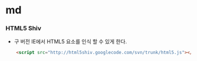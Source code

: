 # md

### HTML5 Shiv
- 구 버전 IE에서 HTML5 요소를 인식 할 수 있게 한다.

```html
	<script src="http://html5shiv.googlecode.com/svn/trunk/html5.js"></script>
```
